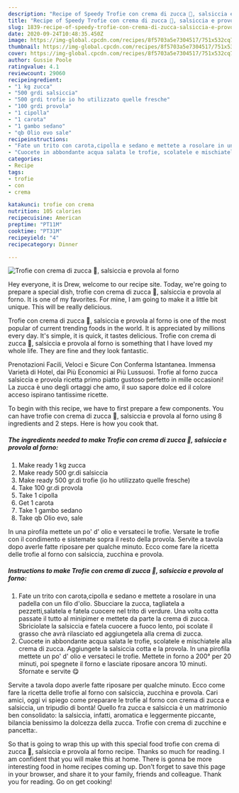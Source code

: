 ```yaml
---
description: "Recipe of Speedy Trofie con crema di zucca 🎃, salsiccia e provola al forno"
title: "Recipe of Speedy Trofie con crema di zucca 🎃, salsiccia e provola al forno"
slug: 1839-recipe-of-speedy-trofie-con-crema-di-zucca-salsiccia-e-provola-al-forno
date: 2020-09-24T10:48:35.450Z
image: https://img-global.cpcdn.com/recipes/8f5703a5e7304517/751x532cq70/trofie-con-crema-di-zucca-🎃-salsiccia-e-provola-al-forno-recipe-main-photo.jpg
thumbnail: https://img-global.cpcdn.com/recipes/8f5703a5e7304517/751x532cq70/trofie-con-crema-di-zucca-🎃-salsiccia-e-provola-al-forno-recipe-main-photo.jpg
cover: https://img-global.cpcdn.com/recipes/8f5703a5e7304517/751x532cq70/trofie-con-crema-di-zucca-🎃-salsiccia-e-provola-al-forno-recipe-main-photo.jpg
author: Gussie Poole
ratingvalue: 4.1
reviewcount: 29060
recipeingredient:
- "1 kg zucca"
- "500 grdi salsiccia"
- "500 grdi trofie io ho utilizzato quelle fresche"
- "100 grdi provola"
- "1 cipolla"
- "1 carota"
- "1 gambo sedano"
- "qb Olio evo sale"
recipeinstructions:
- "Fate un trito con carota,cipolla e sedano e mettete a rosolare in una padella con un filo d&#39;olio. Sbucciare la zucca, tagliatela a pezzetti,salatela e fatela cuocere nel trito di verdure. Una volta cotta passate il tutto al minipimer e mettete da parte la crema di zucca. Sbriciolate la salsiccia e fatela cuocere a fuoco lento, poi scolate il grasso che avrà rilasciato ed aggiungetela alla crema di zucca."
- "Cuocete in abbondante acqua salata le trofie, scolatele e mischiatele alla crema di zucca. Aggiungete la salsiccia cotta e la provola. In una pirofila mettete un po&#39; d&#39; olio e versateci le trofie. Mettete in forno a 200° per 20 minuti, poi spegnete il forno e lasciate riposare ancora 10 minuti. Sfornate e servite 😋"
categories:
- Recipe
tags:
- trofie
- con
- crema

katakunci: trofie con crema 
nutrition: 105 calories
recipecuisine: American
preptime: "PT11M"
cooktime: "PT31M"
recipeyield: "4"
recipecategory: Dinner

---
```



![Trofie con crema di zucca 🎃, salsiccia e provola al forno](https://img-global.cpcdn.com/recipes/8f5703a5e7304517/751x532cq70/trofie-con-crema-di-zucca-🎃-salsiccia-e-provola-al-forno-recipe-main-photo.jpg)

Hey everyone, it is Drew, welcome to our recipe site. Today, we're going to prepare a special dish, trofie con crema di zucca 🎃, salsiccia e provola al forno. It is one of my favorites. For mine, I am going to make it a little bit unique. This will be really delicious.

Trofie con crema di zucca 🎃, salsiccia e provola al forno is one of the most popular of current trending foods in the world. It is appreciated by millions every day. It's simple, it is quick, it tastes delicious. Trofie con crema di zucca 🎃, salsiccia e provola al forno is something that I have loved my whole life. They are fine and they look fantastic.

Prenotazioni Facili, Veloci e Sicure Con Conferma Istantanea. Immensa Varietà di Hotel, dai Più Economici ai Più Lussuosi. Trofie al forno zucca salsiccia e provola ricetta primo piatto gustoso perfetto in mille occasioni! La zucca è uno degli ortaggi che amo, il suo sapore dolce ed il colore acceso ispirano tantissime ricette.


To begin with this recipe, we have to first prepare a few components. You can have trofie con crema di zucca 🎃, salsiccia e provola al forno using 8 ingredients and 2 steps. Here is how you cook that.

<!--inarticleads1-->

##### The ingredients needed to make Trofie con crema di zucca 🎃, salsiccia e provola al forno:

1. Make ready 1 kg zucca
1. Make ready 500 gr.di salsiccia
1. Make ready 500 gr.di trofie (io ho utilizzato quelle fresche)
1. Take 100 gr.di provola
1. Take 1 cipolla
1. Get 1 carota
1. Take 1 gambo sedano
1. Take qb Olio evo, sale


In una pirofila mettete un po&#39; d&#39; olio e versateci le trofie. Versate le trofie con il condimento e sistemate sopra il resto della provola. Servite a tavola dopo averle fatte riposare per qualche minuto. Ecco come fare la ricetta delle trofie al forno con salsiccia, zucchina e provola. 

<!--inarticleads2-->

##### Instructions to make Trofie con crema di zucca 🎃, salsiccia e provola al forno:

1. Fate un trito con carota,cipolla e sedano e mettete a rosolare in una padella con un filo d&#39;olio. Sbucciare la zucca, tagliatela a pezzetti,salatela e fatela cuocere nel trito di verdure. Una volta cotta passate il tutto al minipimer e mettete da parte la crema di zucca. Sbriciolate la salsiccia e fatela cuocere a fuoco lento, poi scolate il grasso che avrà rilasciato ed aggiungetela alla crema di zucca.
1. Cuocete in abbondante acqua salata le trofie, scolatele e mischiatele alla crema di zucca. Aggiungete la salsiccia cotta e la provola. In una pirofila mettete un po&#39; d&#39; olio e versateci le trofie. Mettete in forno a 200° per 20 minuti, poi spegnete il forno e lasciate riposare ancora 10 minuti. Sfornate e servite 😋


Servite a tavola dopo averle fatte riposare per qualche minuto. Ecco come fare la ricetta delle trofie al forno con salsiccia, zucchina e provola. Cari amici, oggi vi spiego come preparare le trofie al forno con crema di zucca e salsiccia, un tripudio di bontà! Quello fra zucca e salsiccia è un matrimonio ben consolidato: la salsiccia, infatti, aromatica e leggermente piccante, bilancia benissimo la dolcezza della zucca. Trofie con crema di zucchine e pancetta:. 

So that is going to wrap this up with this special food trofie con crema di zucca 🎃, salsiccia e provola al forno recipe. Thanks so much for reading. I am confident that you will make this at home. There is gonna be more interesting food in home recipes coming up. Don't forget to save this page in your browser, and share it to your family, friends and colleague. Thank you for reading. Go on get cooking!
